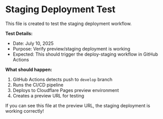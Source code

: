 # Staging Deployment Test

This file is created to test the staging deployment workflow.

**Test Details:**

- Date: July 10, 2025
- Purpose: Verify preview/staging deployment is working
- Expected: This should trigger the deploy-staging workflow in GitHub Actions

**What should happen:**

1. GitHub Actions detects push to `develop` branch
2. Runs the CI/CD pipeline
3. Deploys to Cloudflare Pages preview environment
4. Creates a preview URL for testing

If you can see this file at the preview URL, the staging deployment is working correctly!
